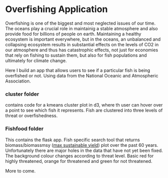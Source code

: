 # Overfishing Application

Overfishing is one of the biggest and most neglected issues of our time. The oceans play a crucial role in maintainig a stable atmosphere and also provide food for billions of people on earth. Maintaining a healthy ecosystem is important everywhere, but in the oceans, an unbalanced and collapsing ecosystem results in substantial effects on the levels of CO2 in our atmosphere and thus has catastrophic effects, not just for economies that rely on fishing to sustain them, but also for fish populations and ultimately for climate change.

Here I build an app that allows users to see if a particular fish is being overfished or not. Using data from the National Oceanic and Atmospheric Association.

### cluster folder
contains code for a kmeans cluster plot in d3, where th user can hover over a point to see which fish it represents. Fish are clustered into three levels of threat or overfishedness. 

### Fishfood folder
This contains the flask app. Fish specific search tool that returns biomass/biomassmsy ([max sustainable yield](https://en.wikipedia.org/wiki/Sustainable_yield_in_fisheries)) plot over the past 60 years. Unfortunately there are major holes in the data that have not yet been fixed. The background colour changes according to threat level. Basic red for highly threatened, orange for threatened and green for not threatened. 

More to come.
